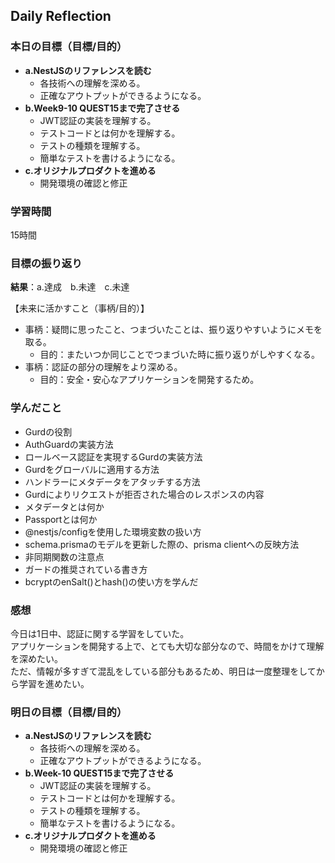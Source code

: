 ## Daily Reflection

### 本日の目標（目標/目的）
- **a.NestJSのリファレンスを読む**  
  - 各技術への理解を深める。
  - 正確なアウトプットができるようになる。
- **b.Week9-10 QUEST15まで完了させる**  
  - JWT認証の実装を理解する。
  - テストコードとは何かを理解する。
  - テストの種類を理解する。
  - 簡単なテストを書けるようになる。
- **c.オリジナルプロダクトを進める**  
  - 開発環境の確認と修正

### 学習時間
15時間

### 目標の振り返り
**結果**：a.達成　b.未達　c.未達

【未来に活かすこと（事柄/目的）】
- 事柄：疑問に思ったこと、つまづいたことは、振り返りやすいようにメモを取る。
  - 目的：またいつか同じことでつまづいた時に振り返りがしやすくなる。
- 事柄：認証の部分の理解をより深める。
  - 目的：安全・安心なアプリケーションを開発するため。

### 学んだこと

- Gurdの役割
- AuthGuardの実装方法
- ロールベース認証を実現するGurdの実装方法
- Gurdをグローバルに適用する方法
- ハンドラーにメタデータをアタッチする方法
- Gurdによりリクエストが拒否された場合のレスポンスの内容
- メタデータとは何か
- Passportとは何か
- @nestjs/configを使用した環境変数の扱い方
- schema.prismaのモデルを更新した際の、prisma clientへの反映方法
- 非同期関数の注意点
- ガードの推奨されている書き方
- bcryptのenSalt()とhash()の使い方を学んだ

### 感想
今日は1日中、認証に関する学習をしていた。  
アプリケーションを開発する上で、とても大切な部分なので、時間をかけて理解を深めたい。  
ただ、情報が多すぎて混乱をしている部分もあるため、明日は一度整理をしてから学習を進めたい。  

### 明日の目標（目標/目的）
- **a.NestJSのリファレンスを読む**  
  - 各技術への理解を深める。
  - 正確なアウトプットができるようになる。
- **b.Week-10 QUEST15まで完了させる**  
  - JWT認証の実装を理解する。
  - テストコードとは何かを理解する。
  - テストの種類を理解する。
  - 簡単なテストを書けるようになる。
- **c.オリジナルプロダクトを進める**  
  - 開発環境の確認と修正